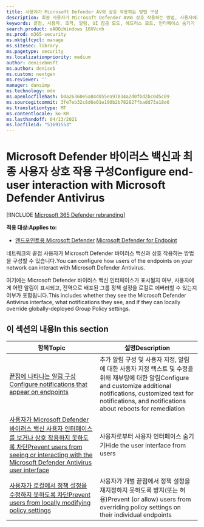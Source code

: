 ```yaml
---
title: 사용자가 Microsoft Defender AV와 상호 작용하는 방법 구성
description: 최종 사용자가 Microsoft Defender AV와 상호 작용하는 방법, 사용자에게 어떤 알림이 표시될지, 설정을 오버라이드할 수 있는지를 구성합니다.
keywords: 끝점, 사용자, 조작, 알림, UI 잠금 모드, 헤드리스 모드, 인터페이스 숨기기
search.product: eADQiWindows 10XVcnh
ms.prod: m365-security
ms.mktglfcycl: manage
ms.sitesec: library
ms.pagetype: security
ms.localizationpriority: medium
author: denisebmsft
ms.author: deniseb
ms.custom: nextgen
ms.reviewer: ''
manager: dansimp
ms.technology: mde
ms.openlocfilehash: b0a26360e5a84d055ea97034a2d0fbd2bc0d5c09
ms.sourcegitcommit: 3fe7eb32c8d6e01e190b2b782827fbadd73a18e6
ms.translationtype: MT
ms.contentlocale: ko-KR
ms.lasthandoff: 04/13/2021
ms.locfileid: "51691553"
---
```

# <a name="configure-end-user-interaction-with-microsoft-defender-antivirus"></a><span data-ttu-id="7381b-104">Microsoft Defender 바이러스 백신과 최종 사용자 상호 작용 구성</span><span class="sxs-lookup"><span data-stu-id="7381b-104">Configure end-user interaction with Microsoft Defender Antivirus</span></span>

[!INCLUDE [Microsoft 365 Defender rebranding](../../includes/microsoft-defender.md)]


<span data-ttu-id="7381b-105">**적용 대상:**</span><span class="sxs-lookup"><span data-stu-id="7381b-105">**Applies to:**</span></span>

- <span data-ttu-id="7381b-106">[엔드포인트용 Microsoft Defender](/microsoft-365/security/defender-endpoint/) </span><span class="sxs-lookup"><span data-stu-id="7381b-106">[Microsoft Defender for Endpoint](/microsoft-365/security/defender-endpoint/)</span></span>

<span data-ttu-id="7381b-107">네트워크의 끝점 사용자가 Microsoft Defender 바이러스 백신과 상호 작용하는 방법을 구성할 수 있습니다.</span><span class="sxs-lookup"><span data-stu-id="7381b-107">You can configure how users of the endpoints on your network can interact with Microsoft Defender Antivirus.</span></span>

<span data-ttu-id="7381b-108">여기에는 Microsoft Defender 바이러스 백신 인터페이스가 표시될지 여부, 사용자에게 어떤 알림이 표시되고, 전역으로 배포된 그룹 정책 설정을 로컬로 에버러할 수 있는지 여부가 포함됩니다.</span><span class="sxs-lookup"><span data-stu-id="7381b-108">This includes whether they see the Microsoft Defender Antivirus interface, what notifications they see, and if they can locally override globally-deployed Group Policy settings.</span></span>

## <a name="in-this-section"></a><span data-ttu-id="7381b-109">이 섹션의 내용</span><span class="sxs-lookup"><span data-stu-id="7381b-109">In this section</span></span>

<span data-ttu-id="7381b-110">항목</span><span class="sxs-lookup"><span data-stu-id="7381b-110">Topic</span></span> | <span data-ttu-id="7381b-111">설명</span><span class="sxs-lookup"><span data-stu-id="7381b-111">Description</span></span> 
---|---
[<span data-ttu-id="7381b-112">끝점에 나타나는 알림 구성</span><span class="sxs-lookup"><span data-stu-id="7381b-112">Configure notifications that appear on endpoints</span></span>](configure-notifications-microsoft-defender-antivirus.md) | <span data-ttu-id="7381b-113">추가 알림 구성 및 사용자 지정, 알림에 대한 사용자 지정 텍스트 및 수정을 위해 재부팅에 대한 알림</span><span class="sxs-lookup"><span data-stu-id="7381b-113">Configure and customize additional notifications, customized text for notifications, and notifications about reboots for remediation</span></span>
[<span data-ttu-id="7381b-114">사용자가 Microsoft Defender 바이러스 백신 사용자 인터페이스를 보거나 상호 작용하지 못하도록 차단</span><span class="sxs-lookup"><span data-stu-id="7381b-114">Prevent users from seeing or interacting with the Microsoft Defender Antivirus user interface</span></span>](prevent-end-user-interaction-microsoft-defender-antivirus.md) | <span data-ttu-id="7381b-115">사용자로부터 사용자 인터페이스 숨기기</span><span class="sxs-lookup"><span data-stu-id="7381b-115">Hide the user interface from users</span></span>
[<span data-ttu-id="7381b-116">사용자가 로컬에서 정책 설정을 수정하지 못하도록 차단</span><span class="sxs-lookup"><span data-stu-id="7381b-116">Prevent users from locally modifying policy settings</span></span>](configure-local-policy-overrides-microsoft-defender-antivirus.md) | <span data-ttu-id="7381b-117">사용자가 개별 끝점에서 정책 설정을 재지정하지 못하도록 방지(또는 허용)</span><span class="sxs-lookup"><span data-stu-id="7381b-117">Prevent (or allow) users from overriding policy settings on their individual endpoints</span></span>